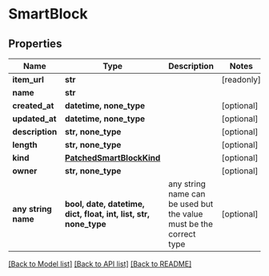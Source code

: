 # SmartBlock


## Properties
Name | Type | Description | Notes
------------ | ------------- | ------------- | -------------
**item_url** | **str** |  | [readonly] 
**name** | **str** |  | 
**created_at** | **datetime, none_type** |  | [optional] 
**updated_at** | **datetime, none_type** |  | [optional] 
**description** | **str, none_type** |  | [optional] 
**length** | **str, none_type** |  | [optional] 
**kind** | [**PatchedSmartBlockKind**](PatchedSmartBlockKind.md) |  | [optional] 
**owner** | **str, none_type** |  | [optional] 
**any string name** | **bool, date, datetime, dict, float, int, list, str, none_type** | any string name can be used but the value must be the correct type | [optional]

[[Back to Model list]](../README.md#documentation-for-models) [[Back to API list]](../README.md#documentation-for-api-endpoints) [[Back to README]](../README.md)


